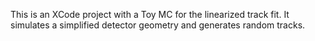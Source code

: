 This is an XCode project with a Toy MC for the linearized track fit. It simulates a simplified detector geometry and generates random tracks.